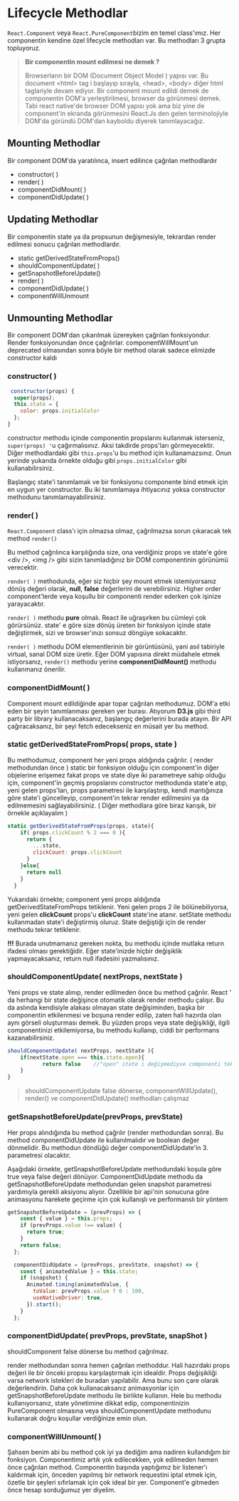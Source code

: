 # Lifecycle Methodlar

`React.Component` veya `React.PureComponent`bizim en temel class'ımız. Her componentin kendine özel lifecycle methodları var. Bu methodları 3 grupta topluyoruz.

> **Bir componentin mount edilmesi ne demek ?**
>
> Browserların bir DOM \(Document Object Model \) yapısı var. Bu document &lt;html&gt; tag i başlayıp sırayla, &lt;head&gt;, &lt;body&gt; diğer html taglariyle devam ediyor. Bir component mount edildi demek de componentin DOM'a yerleştirilmesi, browser da görünmesi demek. Tabi react native'de browser DOM yapısı yok ama biz yine de component'in ekranda görünmesini React.Js den gelen terminolojiyle DOM'da göründü DOM'dan kayboldu diyerek tanımlayacağız.

## Mounting Methodlar

Bir component DOM'da yaratılınca, insert edilince çağrılan methodlardır

* constructor\( \)
* render\( \)
* componentDidMount\( \)
* componentDidUpdate\( \)

## Updating Methodlar

Bir componentin state ya da propsunun değişmesiyle, tekrardan render edilmesi sonucu çağrılan methodlardır.

* static getDerivedStateFromProps\(\)
* shouldComponentUpdate\( \)
* getSnapshotBeforeUpdate\(\)
* render\( \)
* componentDidUpdate\( \)
* componentWillUnmount

## Unmounting Methodlar

Bir component DOM'dan çıkarılmak üzereyken çağrılan fonksiyondur. Render fonksiyonundan önce çağrılırlar. componentWillMount'un deprecated olmasından sonra böyle bir method olarak sadece elimizde constructor kaldı

### constructor\( \)

```javascript
 constructor(props) {
  super(props);
  this.state = {
    color: props.initialColor
  };
}
```

constructor methodu içinde componentin propslarını kullanmak isterseniz, `super(props) '`u çağırmalısınız. Aksi takdirde props'ları görmeyecektir. Diğer methodlardaki gibi `this.props`'u bu method için kullanamazsınız. Onun yerinde yukarıda örnekte olduğu gibi `props.initialColor` gibi kullanabilirsiniz.

Başlangıç state'i tanımlamak ve bir fonksiyonu componente bind etmek için en uygun yer constructor. Bu iki tanımlamaya ihtiyacınız yoksa constructor methodunu tanımlamayabilirsiniz.

### render\( \)

`React.Component` class'ı için olmazsa olmaz, çağrılmazsa sorun çıkaracak tek method `render()`

Bu method çağrılınca karşılığında size, ona verdiğiniz props ve state'e göre &lt;div /&gt;, &lt;img /&gt; gibi sizin tanımladığınız bir DOM componentinin görünümü verecektir.

`render( )` methodunda, eğer siz hiçbir şey mount etmek istemiyorsanız dönüş değeri olarak, **null**, **false** değerlerini de verebilirsiniz. Higher order component'lerde veya koşullu bir componenti render ederken çok işinize yarayacaktır.

`render( )` methodu **pure** olmalı. React ile uğraşırken bu cümleyi çok görürsünüz. state' e göre size dönüş üreten bir fonksiyon içinde state değiştirmek, sizi ve browser'ınızı sonsuz döngüye sokacaktır.

`render( )` methodu DOM elementlerinin bir görüntüsünü, yani asıl tabiriyle virtual, sanal DOM size üretir. Eğer DOM yapısına direkt müdahele etmek istiyorsanız, `render()` methodu yerine **componentDidMount\(\)** methodu kullanmanız önerilir.

### componentDidMount\( \)

Component mount edildiğinde apar topar çağrılan methodumuz. DOM'a etki eden bir şeyin tanımlanması gereken yer burası. Atıyorum **D3.js** gibi third party bir library kullanacaksanız, başlangıç değerlerini burada atayın. Bir API çağıracaksanız, bir şeyi fetch edecekseniz en müsait yer bu method.

### static getDerivedStateFromProps\( props, state \)

Bu methodumuz, component her yeni props aldığında çağrılır. \( render methodundan önce \) static bir fonksiyon olduğu için component'in diğer objelerine erişemez fakat props ve state diye iki parametreye sahip olduğu için, component'in geçmiş propslarını constructor methodunda state'e atıp, yeni gelen props'ları, props parametresi ile karşılaştırıp, kendi mantığınıza göre state'i güncelleyip, component'in tekrar render edilmesini ya da edilmemesini sağlayabilirsiniz. \( Diğer methodlara göre biraz karışık, bir örnekle açıklayalım \)

```javascript
static getDerivedStateFromProps(props, state){
    if( props.clickCount % 2 === 0 ){
      return {
        ...state,
        clickCount: props.clickCount
      }
    }else{
      return null
    }
  }
```

Yukarıdaki örnekte; component yeni props aldığında getDerivedStateFromProps tetiklenir. Yeni gelen props 2 ile bölünebiliyorsa, yeni gelen **clickCount** props'u **clickCount** state'ine atanır. setState methodu kullanmadan state'i değiştirmiş oluruz. State değiştiği için de render methodu tekrar tetiklenir.

**!!!** Burada unutmamanız gereken nokta, bu methodu içinde mutlaka return ifadesi olması gerektiğidir. Eğer state'inizde hiçbir değişiklik yapmayacaksanız, return null ifadesini yazmalısınız.

### shouldComponentUpdate\( nextProps, nextState \)

Yeni props ve state alınıp, render edilmeden önce bu method çağrılır. React ' da herhangi bir state değişince otomatik olarak render methodu çalışır. Bu da aslında kendisiyle alakası olmayan state değişiminden, başka bir componentin etkilenmesi ve boşuna render edilip, zaten hali hazırda olan aynı görseli oluşturması demek. Bu yüzden props veya state değişikliği, ilgili componentinizi etkilemiyorsa, bu methodu kullanıp, ciddi bir performans kazanabilirsiniz.

```javascript
shouldComponentUpdate( nextProps, nextState ){
    if(nextState.open === this.state.open){   
           return false    //"open" state i değişmediyse componenti tekrar render etme
    }
}
```

> shouldComponentUpdate false dönerse, componentWillUpdate\(\), render\(\) ve componentDidUpdate\(\) methodları çalışmaz

### getSnapshotBeforeUpdate\(prevProps, prevState\)

Her props alındığında bu method çağrılır \(render methodundan sonra\). Bu method componentDidUpdate ile kullanılmalıdır ve boolean değer dönmelidir. Bu methodun döndüğü değer componentDidUpdate'in 3. parametresi olacaktır.

Aşağıdaki örnekte, getSnapshotBeforeUpdate methodundaki koşula göre true veya false değeri dönüyor. ComponentDidUpdate methodu da getSnapshotBeforeUpdate methodundan gelen snapshot parametresi yardımıyla gerekli aksiyonu alıyor. Özellikle bir api'nin sonucuna göre animasyonu harekete geçirme için çok kullanışlı ve performanslı bir yöntem

```javascript
getSnapshotBeforeUpdate = (prevProps) => {
    const { value } = this.props;
    if (prevProps.value !== value) {
      return true;
    }
    return false;
  };

  componentDidUpdate = (prevProps, prevState, snapshot) => {
    const { animatedValue } = this.state;
    if (snapshot) {
      Animated.timing(animatedValue, {
        toValue: prevProps.value ? 0 : 100,
        useNativeDriver: true,
      }).start();
    }
  };
```

### componentDidUpdate\( prevProps, prevState, snapShot \)

shouldComponent false dönerse bu method çağrılmaz.

render methodundan sonra hemen çağrılan methoddur. Hali hazırdaki props değeri ile bir önceki propsu karşılaştırmak için idealdir. Props değişikliği varsa network istekleri de buradan yapılabilir. Ama bunu son çare olarak değerlendirin. Daha çok kullanacaksanız animasyonlar için getSnapshotBeforeUpdate methodu ile birlikte kullanın. Hele bu methodu kullanıyorsanız, state yönetimine dikkat edip, componentinizin PureComponent olmasına veya shouldComponentUpdate methodunu kullanarak doğru koşullar verdiğinize emin olun.

### componentWillUnmount\( \)

Şahsen benim abi bu method çok iyi ya dediğim ama nadiren kullandığım bir fonksiyon. Componentimiz artık yok edilecekken, yok edilmeden hemen önce çağrılan method. Componentin başında yaptığımız bir listener'ı kaldırmak için, önceden yapılmış bir network requestini iptal etmek için, özetle bir şeyleri sıfırlamak için çok ideal bir yer. Component'e gitmeden önce hesap sorduğumuz yer diyelim.

